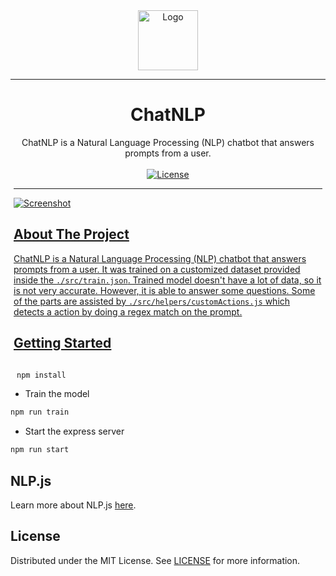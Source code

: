 <div align="center">
<a href="https://github.com/survivalq/ChatNLP">
  <img src="https://media.discordapp.net/attachments/1122114471062667326/1142827216263200878/image_1.png?width=120&height=120" alt="Logo" width="96" height="96">
</a>
</div>

---

<div align="center">
    <h1>ChatNLP</h1>
  ChatNLP is a Natural Language Processing (NLP) chatbot that answers prompts from a user.
</div>
<br>
<div align="center">
    <a href="https://github.com/survivalq/ChatNLP" style="display: inline-block; margin: 0 5px;">
      <img alt="License" src="https://img.shields.io/github/license/survivalq/ChatNLP">
</div>

---

![Screenshot](https://media.discordapp.net/attachments/1122114471062667326/1142832171854336020/image.png?width=1118&height=670)

## About The Project

ChatNLP is a Natural Language Processing (NLP) chatbot that answers prompts from a user. It was trained on a customized dataset provided inside the `./src/train.json`. Trained model doesn't have a lot of data, so it is not very accurate. However, it is able to answer some questions. Some of the parts are assisted by `./src/helpers/customActions.js` which detects a action by doing a regex match on the prompt.

## Getting Started

```sh
npm install
```

- Train the model

```sh
npm run train
```

- Start the express server

```sh
npm run start
```

## NLP.js

Learn more about NLP.js [here](https://github.com/axa-group/nlp.js).

## License

Distributed under the MIT License. See [LICENSE](https://github.com/survivalq/ChatNLP/blob/main/LICENSE) for more information.